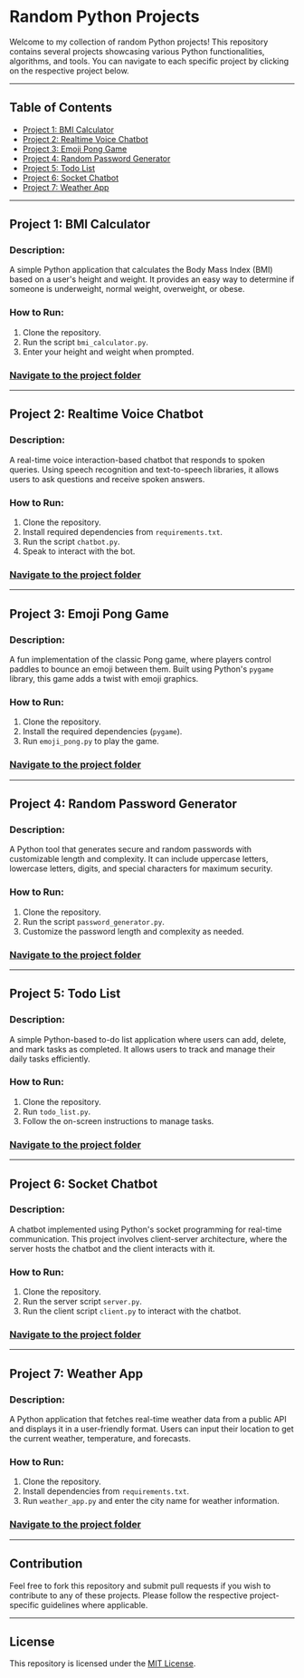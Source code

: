 # Random Python Projects

Welcome to my collection of random Python projects! This repository contains several projects showcasing various Python functionalities, algorithms, and tools. You can navigate to each specific project by clicking on the respective project below.

---

## Table of Contents

- [Project 1: BMI Calculator](#project-1-bmi-calculator)
- [Project 2: Realtime Voice Chatbot](#project-2-realtime-voice-chatbot)
- [Project 3: Emoji Pong Game](#project-3-emoji-pong-game)
- [Project 4: Random Password Generator](#project-4-random-password-generator)
- [Project 5: Todo List](#project-5-todo-list)
- [Project 6: Socket Chatbot](#project-6-socket-chatbot)
- [Project 7: Weather App](#project-7-weather-app)

---

## Project 1: BMI Calculator

### Description:
A simple Python application that calculates the Body Mass Index (BMI) based on a user's height and weight. It provides an easy way to determine if someone is underweight, normal weight, overweight, or obese.

### How to Run:
1. Clone the repository.
2. Run the script `bmi_calculator.py`.
3. Enter your height and weight when prompted.

### [Navigate to the project folder](https://github.com/Srujanrana07/Python-Projects/tree/76a9beebdaa0cd495c499adaaf7255115d804303/BMI%20Calculator)

---

## Project 2: Realtime Voice Chatbot

### Description:
A real-time voice interaction-based chatbot that responds to spoken queries. Using speech recognition and text-to-speech libraries, it allows users to ask questions and receive spoken answers.

### How to Run:
1. Clone the repository.
2. Install required dependencies from `requirements.txt`.
3. Run the script `chatbot.py`.
4. Speak to interact with the bot.

### [Navigate to the project folder](https://github.com/Srujanrana07/Python-Projects/tree/9a032f3a6667dc94d16c2e7f1861834b6d6f5235/Chatbot)

---

## Project 3: Emoji Pong Game

### Description:
A fun implementation of the classic Pong game, where players control paddles to bounce an emoji between them. Built using Python's `pygame` library, this game adds a twist with emoji graphics.

### How to Run:
1. Clone the repository.
2. Install the required dependencies (`pygame`).
3. Run `emoji_pong.py` to play the game.

### [Navigate to the project folder](https://github.com/Srujanrana07/Python-Projects/tree/9a032f3a6667dc94d16c2e7f1861834b6d6f5235/Emoji%20Pong)

---

## Project 4: Random Password Generator

### Description:
A Python tool that generates secure and random passwords with customizable length and complexity. It can include uppercase letters, lowercase letters, digits, and special characters for maximum security.

### How to Run:
1. Clone the repository.
2. Run the script `password_generator.py`.
3. Customize the password length and complexity as needed.

### [Navigate to the project folder](https://github.com/Srujanrana07/Python-Projects/tree/9a032f3a6667dc94d16c2e7f1861834b6d6f5235/Random%20Password)

---

## Project 5: Todo List

### Description:
A simple Python-based to-do list application where users can add, delete, and mark tasks as completed. It allows users to track and manage their daily tasks efficiently.

### How to Run:
1. Clone the repository.
2. Run `todo_list.py`.
3. Follow the on-screen instructions to manage tasks.

### [Navigate to the project folder](https://github.com/Srujanrana07/Python-Projects/tree/9a032f3a6667dc94d16c2e7f1861834b6d6f5235/ToList)

---

## Project 6: Socket Chatbot

### Description:
A chatbot implemented using Python's socket programming for real-time communication. This project involves client-server architecture, where the server hosts the chatbot and the client interacts with it.

### How to Run:
1. Clone the repository.
2. Run the server script `server.py`.
3. Run the client script `client.py` to interact with the chatbot.

### [Navigate to the project folder](https://github.com/Srujanrana07/Python-Projects/tree/9a032f3a6667dc94d16c2e7f1861834b6d6f5235/Voice%20Assistant)

---

## Project 7: Weather App

### Description:
A Python application that fetches real-time weather data from a public API and displays it in a user-friendly format. Users can input their location to get the current weather, temperature, and forecasts.

### How to Run:
1. Clone the repository.
2. Install dependencies from `requirements.txt`.
3. Run `weather_app.py` and enter the city name for weather information.

### [Navigate to the project folder](https://github.com/Srujanrana07/Python-Projects/tree/9a032f3a6667dc94d16c2e7f1861834b6d6f5235/Weather%20App)

---

## Contribution

Feel free to fork this repository and submit pull requests if you wish to contribute to any of these projects. Please follow the respective project-specific guidelines where applicable.

---

## License

This repository is licensed under the [MIT License](LICENSE).
